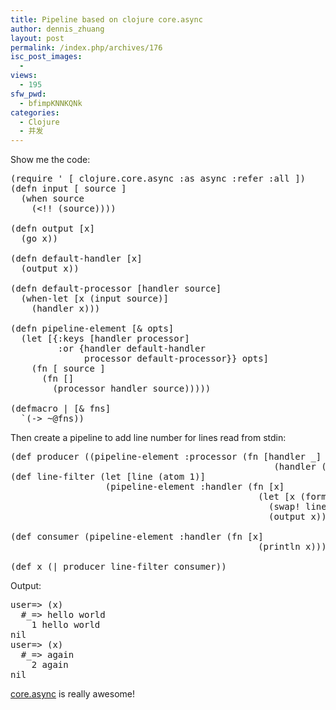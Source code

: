 ```yaml
---
title: Pipeline based on clojure core.async
author: dennis_zhuang
layout: post
permalink: /index.php/archives/176
isc_post_images:
  - 
views:
  - 195
sfw_pwd:
  - bfimpKNNKQNk
categories:
  - Clojure
  - 并发
---
```

<div id="post-entry-excerpt-176" class="entry-part">
  <p>
    Show me the code:
  </p>
  
  <pre class="brush: clojure; notranslate">(require ' [ clojure.core.async :as async :refer :all ])
(defn input [ source ]
  (when source
    (&lt;!! (source))))

(defn output [x]
  (go x))

(defn default-handler [x]
  (output x))

(defn default-processor [handler source]
  (when-let [x (input source)]
    (handler x)))

(defn pipeline-element [& opts]
  (let [{:keys [handler processor]
         :or {handler default-handler
              processor default-processor}} opts]
    (fn [ source ]
      (fn []
        (processor handler source)))))

(defmacro | [& fns]
  `(-&gt; ~@fns))
</pre>
  
  <p>
    Then create a pipeline to add line number for lines read from stdin:
  </p>
  
  <pre class="brush: clojure; notranslate">(def producer ((pipeline-element :processor (fn [handler _]
                                                  (handler (read-line)))) nil))
(def line-filter (let [line (atom 1)]
                  (pipeline-element :handler (fn [x]
                                               (let [x (format "%5d %s" @line x)]
                                                 (swap! line inc)
                                                 (output x))))))

(def consumer (pipeline-element :handler (fn [x]
                                               (println x))))

(def x (| producer line-filter consumer))
</pre>
  
  <p>
    Output:
  </p>
  
  <pre class="brush: shell; notranslate">user=&gt; (x)
  #_=&gt; hello world
    1 hello world
nil
user=&gt; (x)
  #_=&gt; again
    2 again
nil
</pre>
  
  <p>
    <a href="https://github.com/clojure/core.async">core.async</a> is really awesome!
  </p>
</div>

<div id="post-footer-176" class="post-footer clear">
</div>
